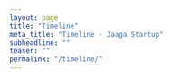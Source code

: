 ```yaml
---
layout: page
title: "Timeline"
meta_title: "Timeline - Jaaga Startup"
subheadline: ""
teaser: ""
permalink: "/timeline/"
---
```



